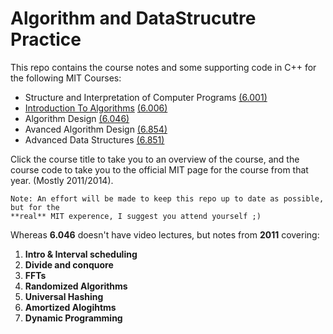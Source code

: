 Algorithm and DataStrucutre Practice
====================================
This repo contains the course notes and some supporting code in C++ for the following MIT Courses:
* Structure and Interpretation of Computer Programs [(6.001)](http://ocw.mit.edu/courses/electrical-engineering-and-computer-science/6-001-structure-and-interpretation-of-computer-programs-spring-2005/)
* [Introduction To Algorithms](./doc/6_006/CourseOverview.md) [(6.006)](http://courses.csail.mit.edu/6.006/fall11/notes.shtml)
* Algorithm Design [(6.046)](http://stellar.mit.edu/S/course/6/sp14/6.046/index.html)
* Avanced Algorithm Design [(6.854)](http://courses.csail.mit.edu/6.854/current/)
* Advanced Data Structures [(6.851)](https://courses.csail.mit.edu/6.851/spring14/)

Click the course title to take you to an overview of the course, and the course code
to take you to the official MIT page for the course from that year. (Mostly 2011/2014).


```
Note: An effort will be made to keep this repo up to date as possible, but for the 
**real** MIT experence, I suggest you attend yourself ;)
```

Whereas **6.046** doesn't have video lectures, but notes from **2011** covering:

1. **Intro & Interval scheduling**
2. **Divide and conquore**
3. **FFTs**
4. **Randomized Algorithms**
6. **Universal Hashing**
7. **Amortized Alogihtms**
8. **Dynamic Programming**





